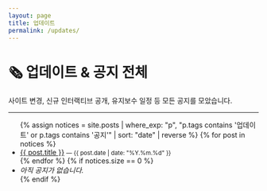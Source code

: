 ```yaml
---
layout: page
title: 업데이트
permalink: /updates/
---
```


<h1>🗞 업데이트 & 공지 전체</h1>
<p>사이트 변경, 신규 인터랙티브 공개, 유지보수 일정 등 모든 공지를 모았습니다.</p>
<hr>

<ul>
{% assign notices = site.posts 
  | where_exp: "p", "p.tags contains '업데이트' or p.tags contains '공지'" 
  | sort: "date" | reverse %}
{% for post in notices %}
  <li>
    <a href="{{ post.url | relative_url }}">{{ post.title }}</a>
    <small> — {{ post.date | date: "%Y.%m.%d" }}</small>
  </li>
{% endfor %}
{% if notices.size == 0 %}
  <li><em>아직 공지가 없습니다.</em></li>
{% endif %}
</ul>
